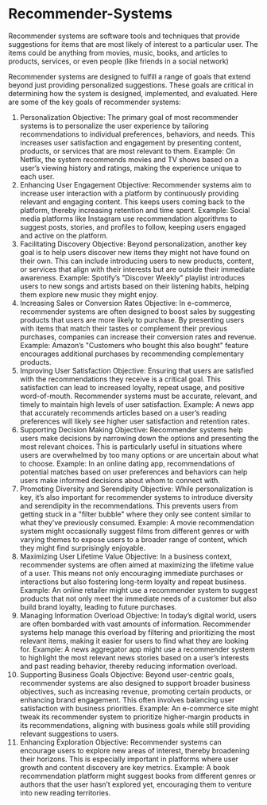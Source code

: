 # Recommender-Systems
Recommender systems are software tools and techniques that provide suggestions for items that are most likely of interest to a particular user. The items could be anything from movies, music, books, and articles to products, services, or even people (like friends in a social network)

Recommender systems are designed to fulfill a range of goals that extend beyond just providing personalized suggestions. These goals are critical in determining how the system is designed, implemented, and evaluated. Here are some of the key goals of recommender systems:

1. Personalization
Objective: The primary goal of most recommender systems is to personalize the user experience by tailoring recommendations to individual preferences, behaviors, and needs. This increases user satisfaction and engagement by presenting content, products, or services that are most relevant to them.
Example: On Netflix, the system recommends movies and TV shows based on a user’s viewing history and ratings, making the experience unique to each user.
2. Enhancing User Engagement
Objective: Recommender systems aim to increase user interaction with a platform by continuously providing relevant and engaging content. This keeps users coming back to the platform, thereby increasing retention and time spent.
Example: Social media platforms like Instagram use recommendation algorithms to suggest posts, stories, and profiles to follow, keeping users engaged and active on the platform.
3. Facilitating Discovery
Objective: Beyond personalization, another key goal is to help users discover new items they might not have found on their own. This can include introducing users to new products, content, or services that align with their interests but are outside their immediate awareness.
Example: Spotify’s "Discover Weekly" playlist introduces users to new songs and artists based on their listening habits, helping them explore new music they might enjoy.
4. Increasing Sales or Conversion Rates
Objective: In e-commerce, recommender systems are often designed to boost sales by suggesting products that users are more likely to purchase. By presenting users with items that match their tastes or complement their previous purchases, companies can increase their conversion rates and revenue.
Example: Amazon’s "Customers who bought this also bought" feature encourages additional purchases by recommending complementary products.
5. Improving User Satisfaction
Objective: Ensuring that users are satisfied with the recommendations they receive is a critical goal. This satisfaction can lead to increased loyalty, repeat usage, and positive word-of-mouth. Recommender systems must be accurate, relevant, and timely to maintain high levels of user satisfaction.
Example: A news app that accurately recommends articles based on a user’s reading preferences will likely see higher user satisfaction and retention rates.
6. Supporting Decision Making
Objective: Recommender systems help users make decisions by narrowing down the options and presenting the most relevant choices. This is particularly useful in situations where users are overwhelmed by too many options or are uncertain about what to choose.
Example: In an online dating app, recommendations of potential matches based on user preferences and behaviors can help users make informed decisions about whom to connect with.
7. Promoting Diversity and Serendipity
Objective: While personalization is key, it’s also important for recommender systems to introduce diversity and serendipity in the recommendations. This prevents users from getting stuck in a "filter bubble" where they only see content similar to what they’ve previously consumed.
Example: A movie recommendation system might occasionally suggest films from different genres or with varying themes to expose users to a broader range of content, which they might find surprisingly enjoyable.
8. Maximizing User Lifetime Value
Objective: In a business context, recommender systems are often aimed at maximizing the lifetime value of a user. This means not only encouraging immediate purchases or interactions but also fostering long-term loyalty and repeat business.
Example: An online retailer might use a recommender system to suggest products that not only meet the immediate needs of a customer but also build brand loyalty, leading to future purchases.
9. Managing Information Overload
Objective: In today’s digital world, users are often bombarded with vast amounts of information. Recommender systems help manage this overload by filtering and prioritizing the most relevant items, making it easier for users to find what they are looking for.
Example: A news aggregator app might use a recommender system to highlight the most relevant news stories based on a user’s interests and past reading behavior, thereby reducing information overload.
10. Supporting Business Goals
Objective: Beyond user-centric goals, recommender systems are also designed to support broader business objectives, such as increasing revenue, promoting certain products, or enhancing brand engagement. This often involves balancing user satisfaction with business priorities.
Example: An e-commerce site might tweak its recommender system to prioritize higher-margin products in its recommendations, aligning with business goals while still providing relevant suggestions to users.
11. Enhancing Exploration
Objective: Recommender systems can encourage users to explore new areas of interest, thereby broadening their horizons. This is especially important in platforms where user growth and content discovery are key metrics.
Example: A book recommendation platform might suggest books from different genres or authors that the user hasn’t explored yet, encouraging them to venture into new reading territories.
